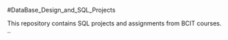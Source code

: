 #DataBase_Design_and_SQL_Projects

This  repository contains SQL projects and assignments from BCIT courses.
..
